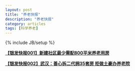 ```yaml
---
layout: post
title: "养老快报"
description: "养老快报"
category: articles
tags: [科学养老]
---
```

{% include JB/setup %}

[**【银发快报001】新建社区最少需配800平米养老用房**](http://mp.weixin.qq.com/s?__biz=MzA5MjE1ODE3NQ==&mid=202330097&idx=3&sn=327613185b3bc080f55f291fa95f7257#rd) 

[**【银发快报002】武汉：善心拆二代拥35套房 拒做土豪办养老院**](http://mp.weixin.qq.com/s?__biz=MzA5MjE1ODE3NQ==&mid=202492265&idx=3&sn=bcf1f4f0844907cda1b382a1734132ea#rd) 

